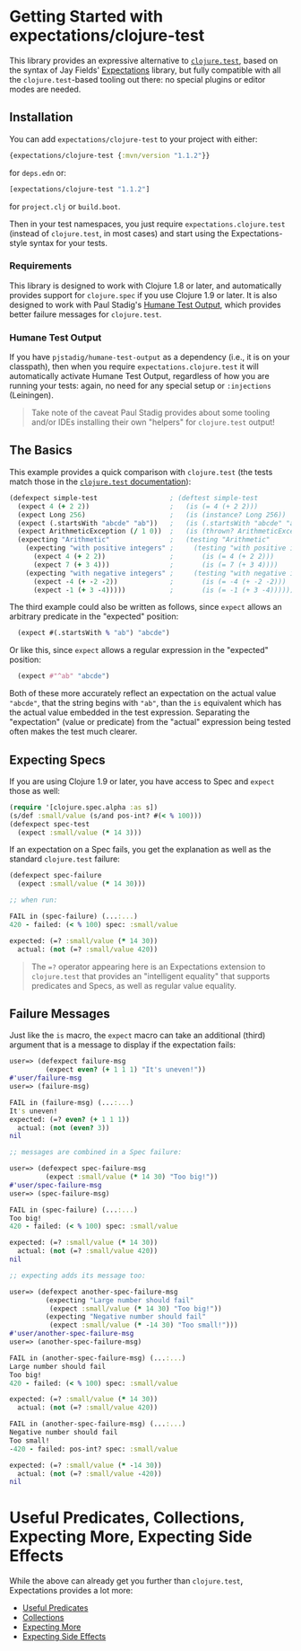 # Getting Started with expectations/clojure-test

This library provides an expressive alternative to [`clojure.test`](http://clojure.github.io/clojure/clojure.test-api.html), based on the syntax of Jay Fields' [Expectations](https://clojure-expectations.github.io/) library, but fully compatible with all the `clojure.test`-based tooling out there: no special plugins or editor modes are needed.

## Installation

You can add `expectations/clojure-test` to your project with either:

```clojure
{expectations/clojure-test {:mvn/version "1.1.2"}}
```
for `deps.edn` or:

```clojure
[expectations/clojure-test "1.1.2"]
```
for `project.clj` or `build.boot`.

Then in your test namespaces, you just require `expectations.clojure.test` (instead of `clojure.test`, in most cases) and start using the Expectations-style syntax for your tests.

### Requirements

This library is designed to work with Clojure 1.8 or later, and automatically provides support for `clojure.spec` if you use Clojure 1.9 or later. It is also designed to work with Paul Stadig's [Humane Test Output](https://github.com/pjstadig/humane-test-output), which provides better failure messages for `clojure.test`.

### Humane Test Output

If you have `pjstadig/humane-test-output` as a dependency (i.e., it is on your classpath), then when you require `expectations.clojure.test` it will automatically activate Humane Test Output, regardless of how you are running your tests: again, no need for any special setup or `:injections` (Leiningen).

> Take note of the caveat Paul Stadig provides about some tooling and/or IDEs installing their own "helpers" for `clojure.test` output!

## The Basics

This example provides a quick comparison with `clojure.test` (the tests match those in the [`clojure.test` documentation](http://clojure.github.io/clojure/clojure.test-api.html)):

```clojure
(defexpect simple-test                  ; (deftest simple-test
  (expect 4 (+ 2 2))                    ;   (is (= 4 (+ 2 2)))
  (expect Long 256)                     ;   (is (instance? Long 256))
  (expect (.startsWith "abcde" "ab"))   ;   (is (.startsWith "abcde" "ab"))
  (expect ArithmeticException (/ 1 0))  ;   (is (thrown? ArithmeticException (/ 1 0)))
  (expecting "Arithmetic"               ;   (testing "Arithmetic"
    (expecting "with positive integers" ;     (testing "with positive integers"
      (expect 4 (+ 2 2))                ;       (is (= 4 (+ 2 2)))
      (expect 7 (+ 3 4)))               ;       (is (= 7 (+ 3 4))))
    (expecting "with negative integers" ;     (testing "with negative integers"
      (expect -4 (+ -2 -2))             ;       (is (= -4 (+ -2 -2)))
      (expect -1 (+ 3 -4)))))           ;       (is (= -1 (+ 3 -4))))))
```

The third example could also be written as follows, since `expect` allows an arbitrary predicate in the "expected" position:

```clojure
  (expect #(.startsWith % "ab") "abcde")
```

Or like this, since `expect` allows a regular expression in the "expected" position:

```clojure
  (expect #"^ab" "abcde")
```

Both of these more accurately reflect an expectation on the actual value `"abcde"`, that the string begins with `"ab"`, than the `is` equivalent which has the actual value embedded in the test expression. Separating the "expectation" (value or predicate) from the "actual" expression being tested often makes the test much clearer.

## Expecting Specs

If you are using Clojure 1.9 or later, you have access to Spec and `expect` those as well:

```clojure
(require '[clojure.spec.alpha :as s])
(s/def :small/value (s/and pos-int? #(< % 100)))
(defexpect spec-test
  (expect :small/value (* 14 3)))
```

If an expectation on a Spec fails, you get the explanation as well as the standard `clojure.test` failure:

```clojure
(defexpect spec-failure
  (expect :small/value (* 14 30)))

;; when run:

FAIL in (spec-failure) (...:...)
420 - failed: (< % 100) spec: :small/value

expected: (=? :small/value (* 14 30))
  actual: (not (=? :small/value 420))
```

> The `=?` operator appearing here is an Expectations extension to `clojure.test` that provides an "intelligent equality" that supports predicates and Specs, as well as regular value equality.

## Failure Messages

Just like the `is` macro, the `expect` macro can take an additional (third) argument that is a message to display if the expectation fails:

```clojure
user=> (defexpect failure-msg
         (expect even? (+ 1 1 1) "It's uneven!"))
#'user/failure-msg
user=> (failure-msg)

FAIL in (failure-msg) (...:...)
It's uneven!
expected: (=? even? (+ 1 1 1))
  actual: (not (even? 3))
nil

;; messages are combined in a Spec failure:

user=> (defexpect spec-failure-msg
         (expect :small/value (* 14 30) "Too big!"))
#'user/spec-failure-msg
user=> (spec-failure-msg)

FAIL in (spec-failure) (...:...)
Too big!
420 - failed: (< % 100) spec: :small/value

expected: (=? :small/value (* 14 30))
  actual: (not (=? :small/value 420))
nil

;; expecting adds its message too:

user=> (defexpect another-spec-failure-msg
         (expecting "Large number should fail"
          (expect :small/value (* 14 30) "Too big!"))
         (expecting "Negative number should fail"
          (expect :small/value (* -14 30) "Too small!")))
#'user/another-spec-failure-msg
user=> (another-spec-failure-msg)

FAIL in (another-spec-failure-msg) (...:...)
Large number should fail
Too big!
420 - failed: (< % 100) spec: :small/value

expected: (=? :small/value (* 14 30))
  actual: (not (=? :small/value 420))

FAIL in (another-spec-failure-msg) (...:...)
Negative number should fail
Too small!
-420 - failed: pos-int? spec: :small/value

expected: (=? :small/value (* -14 30))
  actual: (not (=? :small/value -420))
nil
```

# Useful Predicates, Collections, Expecting More, Expecting Side Effects

While the above can already get you further than `clojure.test`, Expectations provides a lot more:

* [Useful Predicates](/doc/useful-predicates.md)
* [Collections](/doc/collections.md)
* [Expecting More](/doc/more.md)
* [Expecting Side Effects](/doc/side-effects.md)
